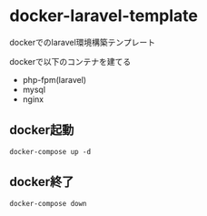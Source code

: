 # docker-laravel-template
dockerでのlaravel環境構築テンプレート

dockerで以下のコンテナを建てる
- php-fpm(laravel)
- mysql
- nginx

## docker起動
`docker-compose up -d`

## docker終了
`docker-compose down`
